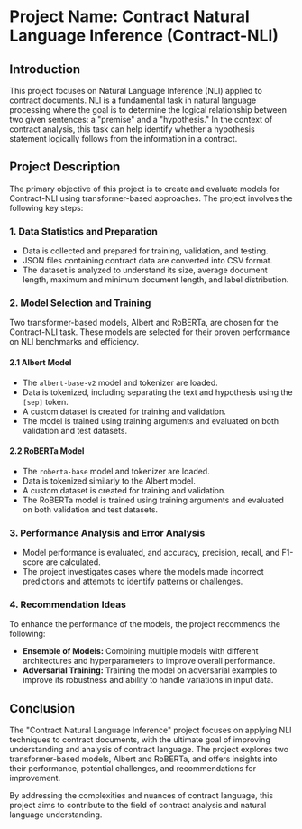 # Project Name: Contract Natural Language Inference (Contract-NLI)

## Introduction

This project focuses on Natural Language Inference (NLI) applied to contract documents. NLI is a fundamental task in natural language processing where the goal is to determine the logical relationship between two given sentences: a "premise" and a "hypothesis." In the context of contract analysis, this task can help identify whether a hypothesis statement logically follows from the information in a contract.

## Project Description

The primary objective of this project is to create and evaluate models for Contract-NLI using transformer-based approaches. The project involves the following key steps:

### 1. Data Statistics and Preparation

- Data is collected and prepared for training, validation, and testing.
- JSON files containing contract data are converted into CSV format.
- The dataset is analyzed to understand its size, average document length, maximum and minimum document length, and label distribution.

### 2. Model Selection and Training

Two transformer-based models, Albert and RoBERTa, are chosen for the Contract-NLI task. These models are selected for their proven performance on NLI benchmarks and efficiency.

#### 2.1 Albert Model

- The `albert-base-v2` model and tokenizer are loaded.
- Data is tokenized, including separating the text and hypothesis using the `[sep]` token.
- A custom dataset is created for training and validation.
- The model is trained using training arguments and evaluated on both validation and test datasets.

#### 2.2 RoBERTa Model

- The `roberta-base` model and tokenizer are loaded.
- Data is tokenized similarly to the Albert model.
- A custom dataset is created for training and validation.
- The RoBERTa model is trained using training arguments and evaluated on both validation and test datasets.

### 3. Performance Analysis and Error Analysis

- Model performance is evaluated, and accuracy, precision, recall, and F1-score are calculated.
- The project investigates cases where the models made incorrect predictions and attempts to identify patterns or challenges.

### 4. Recommendation Ideas

To enhance the performance of the models, the project recommends the following:

- **Ensemble of Models:** Combining multiple models with different architectures and hyperparameters to improve overall performance.
- **Adversarial Training:** Training the model on adversarial examples to improve its robustness and ability to handle variations in input data.

## Conclusion

The "Contract Natural Language Inference" project focuses on applying NLI techniques to contract documents, with the ultimate goal of improving understanding and analysis of contract language. The project explores two transformer-based models, Albert and RoBERTa, and offers insights into their performance, potential challenges, and recommendations for improvement.

By addressing the complexities and nuances of contract language, this project aims to contribute to the field of contract analysis and natural language understanding.
